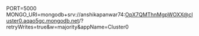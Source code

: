 PORT=5000
MONGO_URI=mongodb+srv://anshikapanwar74:OpX7QMThnMgpWOXX@cluster0.aqao5gc.mongodb.net/?retryWrites=true&w=majority&appName=Cluster0
